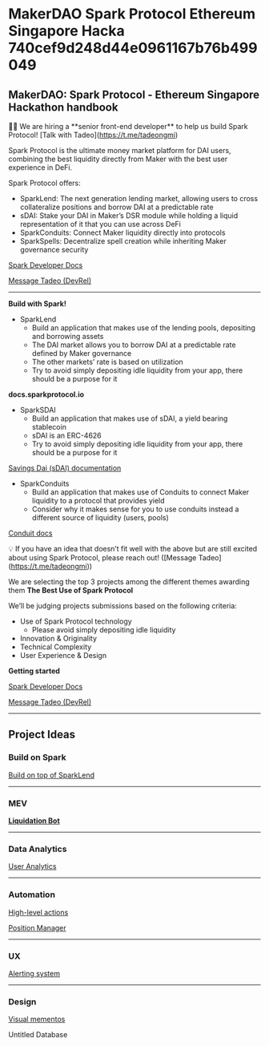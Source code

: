 # MakerDAO Spark Protocol Ethereum Singapore Hacka 740cef9d248d44e0961167b76b499049

## MakerDAO: Spark Protocol - Ethereum Singapore Hackathon handbook

🧑‍💻 We are hiring a \*\*senior front-end developer\*\* to help us build Spark Protocol! \[Talk with Tadeo]\(https://t.me/tadeongmi)

Spark Protocol is the ultimate money market platform for DAI users, combining the best liquidity directly from Maker with the best user experience in DeFi.

Spark Protocol offers:

* SparkLend: The next generation lending market, allowing users to cross collateralize positions and borrow DAI at a predictable rate
* sDAI: Stake your DAI in Maker’s DSR module while holding a liquid representation of it that you can use across DeFi
* SparkConduits: Connect Maker liquidity directly into protocols
* SparkSpells: Decentralize spell creation while inheriting Maker governance security

[Spark Developer Docs](https://docs.sparkprotocol.io/developers/getting-started/readme)

[Message Tadeo (DevRel)](https://t.me/tadeongmi)

***

**Build with Spark!**

* SparkLend
  * Build an application that makes use of the lending pools, depositing and borrowing assets
  * The DAI market allows you to borrow DAI at a predictable rate defined by Maker governance
  * The other markets’ rate is based on utilization
  * Try to avoid simply depositing idle liquidity from your app, there should be a purpose for it

**docs.sparkprotocol.io**

* SparkSDAI
  * Build an application that makes use of sDAI, a yield bearing stablecoin
  * sDAI is an ERC-4626
  * Try to avoid simply depositing idle liquidity from your app, there should be a purpose for it

[Savings Dai (sDAI) documentation](https://www.notion.so/Savings-Dai-sDAI-documentation-25de26258fb94283a8de68018f02f7a1?pvs=21)

* SparkConduits
  * Build an application that makes use of Conduits to connect Maker liquidity to a protocol that provides yield
  * Consider why it makes sense for you to use conduits instead a different source of liquidity (users, pools)

[Conduit docs](https://www.notion.so/Conduit-docs-1835e5109ab94474a3069e978e50c856?pvs=21)

💡 If you have an idea that doesn’t fit well with the above but are still excited about using Spark Protocol, please reach out! (\[Message Tadeo]\(https://t.me/tadeongmi))

We are selecting the top 3 projects among the different themes awarding them **The Best Use of Spark Protocol**

We’ll be judging projects submissions based on the following criteria:

* Use of Spark Protocol technology
  * Please avoid simply depositing idle liquidity
* Innovation & Originality
* Technical Complexity
* User Experience & Design

**Getting started**

[Spark Developer Docs](https://docs.sparkprotocol.io/developers/getting-started/readme)

[Message Tadeo (DevRel)](https://t.me/tadeongmi)

***

## Project Ideas

### Build on Spark

[Build on top of SparkLend](https://www.notion.so/Build-on-top-of-SparkLend-39c8b8d561bb4e44a37ef9c4e17abd0e?pvs=21)

***

### MEV

[**Liquidation Bot**](https://www.notion.so/Liquidation-Bot-fe2c54345dd7431197ab9a4da6b2a12c?pvs=21)

***

### Data Analytics

[User Analytics](https://www.notion.so/User-Analytics-bf3b6480fff842c8a1afd4d8071642eb?pvs=21)

***

### Automation

[High-level actions](https://www.notion.so/High-level-actions-3397de837d904dacb23b4547cd7a74f7?pvs=21)

[Position Manager](https://www.notion.so/Position-Manager-7f978b4d86f942ada643b3626bd770f5?pvs=21)

***

### UX

[Alerting system](https://www.notion.so/Alerting-system-fd19e3150a3548d0b1b360b03c6f2db3?pvs=21)

***

### Design

[Visual mementos](https://www.notion.so/Visual-mementos-5b9baa8546e14ffa9c5a45f369375b1d?pvs=21)

Untitled Database

